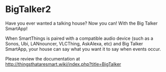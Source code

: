 # BigTalker2
Have you ever wanted a talking house? Now you can! With the Big Talker SmartApp!

When SmartThings is paired with a compatible audio device (such as a Sonos, Ubi, LANnouncer, VLCThing, AskAlexa, etc) and Big Talker SmartApp, your house can say what you want it to say when events occur.

Please review the documentation at http://thingsthataresmart.wiki/index.php?title=BigTalker

